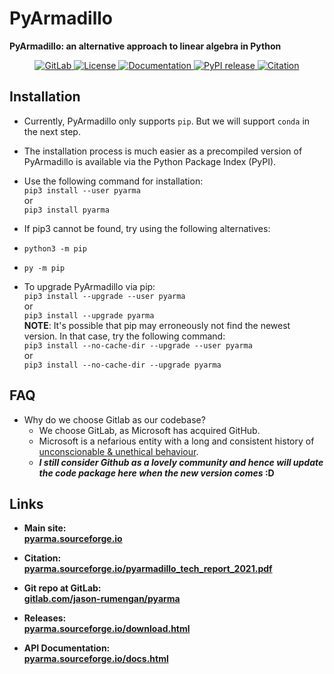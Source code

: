 # PyArmadillo
**PyArmadillo: an alternative approach to linear algebra in Python** 
<p align="center">
    <a href="https://gitlab.com/jason-rumengan/pyarma">
        <img alt="GitLab" src="https://img.shields.io/badge/gitlab-pyarma-orange">
    </a>
    <a href="https://gitlab.com/jason-rumengan/pyarma/-/blob/main/LICENSE">
        <img alt="License" src="https://img.shields.io/badge/license-Apache--2.0-blue">
    </a>
    <a href="https://pyarma.sourceforge.io">
        <img alt="Documentation" src="https://img.shields.io/badge/website-online-brightgreen">
    </a>
    <a href="https://pypi.org/project/pyarma">
        <img alt="PyPI release" src="https://img.shields.io/badge/release-v0.500.0-blue">
    </a>
    <a href="https://pyarma.sourceforge.io/pyarmadillo_tech_report_2021.pdf">
        <img alt="Citation" src="https://img.shields.io/badge/citation-tech_report-brightgreen">
    </a>
</p>

## Installation
* Currently, PyArmadillo only supports `pip`. But we will support `conda` in the next step.
* The installation process is much easier as a precompiled version of PyArmadillo is available via the Python Package Index (PyPI).
* Use the following command for installation:  
`pip3 install --user pyarma`  
 or  
`pip3 install pyarma`  
* If pip3 cannot be found, try using the following alternatives:

 * `python3 -m pip`
 * `py -m pip`
* To upgrade PyArmadillo via pip:  
`pip3 install --upgrade --user pyarma`  
or  
`pip3 install --upgrade pyarma`  
**NOTE**: It's possible that pip may erroneously not find the newest version. In that case, try the following command:  
`pip3 install --no-cache-dir --upgrade --user pyarma`  
or  
`pip3 install --no-cache-dir --upgrade pyarma`  

## FAQ
* Why do we choose Gitlab as our codebase?
  * We choose GitLab, as Microsoft has acquired GitHub.
  * Microsoft is a nefarious entity with a long and consistent history of [unconscionable & unethical behaviour](https://jacquesmattheij.com/what-is-wrong-with-microsoft-buying-github).
  * **_I still consider Github as a lovely community and hence will update the code package here when the new version comes_ :D**

## Links
* **Main site:**  
[**pyarma.sourceforge.io**](https://pyarma.sourceforge.io)  

* **Citation:**  
[**pyarma.sourceforge.io/pyarmadillo_tech_report_2021.pdf**](https://pyarma.sourceforge.io/pyarmadillo_tech_report_2021.pdf) 

* **Git repo at GitLab:**  
[**gitlab.com/jason-rumengan/pyarma**](https://gitlab.com/jason-rumengan/pyarma)  

* **Releases:**  
[**pyarma.sourceforge.io/download.html**](https://pyarma.sourceforge.io/download.html)

* **API Documentation:**  
[**pyarma.sourceforge.io/docs.html**](https://pyarma.sourceforge.io/docs.html)
